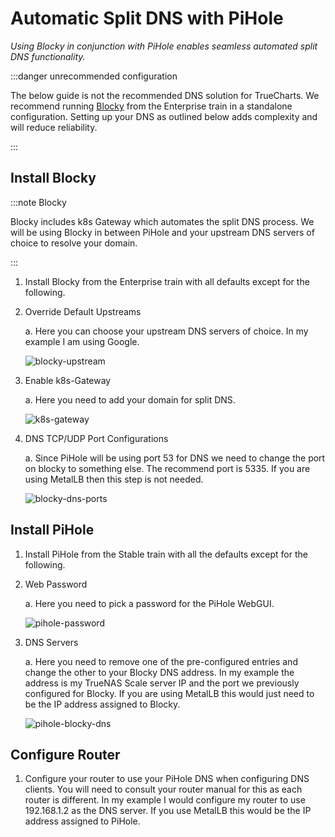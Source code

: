 # Automatic Split DNS with PiHole

_Using Blocky in conjunction with PiHole enables seamless automated split DNS functionality._

:::danger unrecommended configuration

The below guide is not the recommended DNS solution for TrueCharts. We recommend running [Blocky](/charts/enterprise/blocky/setup-guide) from the Enterprise train in a standalone configuration. Setting up your DNS as outlined below adds complexity and will reduce reliability.

:::

## Install Blocky

:::note Blocky

Blocky includes k8s Gateway which automates the split DNS process. We will be using Blocky in between PiHole and your upstream DNS servers of choice to resolve your domain.

:::

1. Install Blocky from the Enterprise train with all defaults except for the following.

2. Override Default Upstreams

   a. Here you can choose your upstream DNS servers of choice. In my example I am using Google.

   ![blocky-upstream](./img/blocky-upstream.png)

3. Enable k8s-Gateway

   a. Here you need to add your domain for split DNS.

   ![k8s-gateway](./img/blocky-k8s-gateway.png)

4. DNS TCP/UDP Port Configurations

   a. Since PiHole will be using port 53 for DNS we need to change the port on blocky to something else. The recommend port is 5335. If you are using MetalLB then this step is not needed.

   ![blocky-dns-ports](./img/blocky-dns-ports.png)

## Install PiHole

1. Install PiHole from the Stable train with all the defaults except for the following.

2. Web Password

   a. Here you need to pick a password for the PiHole WebGUI.

   ![pihole-password](./img/pihole-password.png)

3. DNS Servers

   a. Here you need to remove one of the pre-configured entries and change the other to your Blocky DNS address. In my example the address is my TrueNAS Scale server IP and the port we previously configured for Blocky. If you are using MetalLB this would just need to be the IP address assigned to Blocky.

   ![pihole-blocky-dns](./img/pihole-blocky-dns.png)

## Configure Router

1. Configure your router to use your PiHole DNS when configuring DNS clients. You will need to consult your router manual for this as each router is different. In my example I would configure my router to use 192.168.1.2 as the DNS server. If you use MetalLB this would be the IP address assigned to PiHole.
